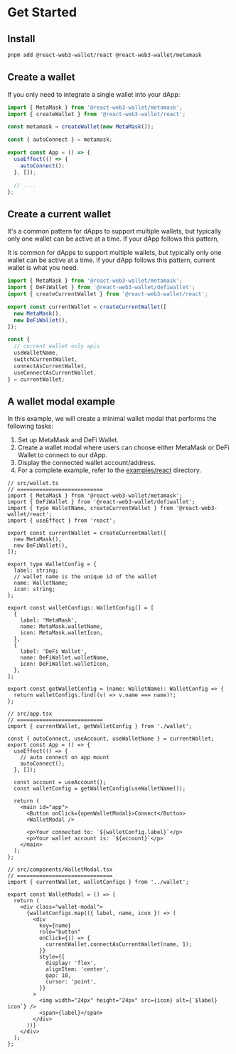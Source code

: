 # Get Started

## Install

```bash
pnpm add @react-web3-wallet/react @react-web3-wallet/metamask
```

## Create a wallet

If you only need to integrate a single wallet into your dApp:

```ts
import { MetaMask } from '@react-web3-wallet/metamask';
import { createWallet } from '@react-web3-wallet/react';

const metamask = createWallet(new MetaMask());

const { autoConnect } = metamask;

export const App = () => {
  useEffect(() => {
    autoConnect();
  }, []);

  // ....
};
```

## Create a current wallet

It's a common pattern for dApps to support multiple wallets, but typically only one wallet can be active at a time. If your dApp follows this pattern, 

It is common for dApps to support multiple wallets, but typically only one wallet can be active at a time. If your dApp follows this pattern, current wallet is what you need.

```ts
import { MetaMask } from '@react-web3-wallet/metamask';
import { DeFiWallet } from '@react-web3-wallet/defiwallet';
import { createCurrentWallet } from '@react-web3-wallet/react';

export const currentWallet = createCurrentWallet([
  new MetaMask(),
  new DeFiWallet(),
]);

const {
  // current wallet only apis
  useWalletName,
  switchCurrentWallet,
  connectAsCurrentWallet,
  useConnectAsCurrentWallet,
} = currentWallet;
```

## A wallet modal example

In this example, we will create a minimal wallet modal that performs the following tasks:

1. Set up MetaMask and DeFi Wallet.
2. Create a wallet modal where users can choose either MetaMask or DeFi Wallet to connect to our dApp.
3. Display the connected wallet account/address.
4. For a complete example, refer to the [examples/react](https://github.com/web3-wallet/web3-wallet/tree/main/packages/examples/react) directory.

```tsx
// src/wallet.ts
// ===========================
import { MetaMask } from '@react-web3-wallet/metamask';
import { DeFiWallet } from '@react-web3-wallet/defiwallet';
import { type WalletName, createCurrentWallet } from '@react-web3-wallet/react';
import { useEffect } from 'react';

export const currentWallet = createCurrentWallet([
  new MetaMask(),
  new DeFiWallet(),
]);

export type WalletConfig = {
  label: string;
  // wallet name is the unique id of the wallet
  name: WalletName;
  icon: string;
};

export const walletConfigs: WalletConfig[] = [
  {
    label: 'MetaMask',
    name: MetaMask.walletName,
    icon: MetaMask.walletIcon,
  },
  {
    label: 'DeFi Wallet',
    name: DeFiWallet.walletName,
    icon: DeFiWallet.walletIcon,
  },
];

export const getWalletConfig = (name: WalletName): WalletConfig => {
  return walletConfigs.find((v) => v.name === name)!;
};

// src/app.tsx
// ===========================
import { currentWallet, getWalletConfig } from './wallet';

const { autoConnect, useAccount, useWalletName } = currentWallet;
export const App = () => {
  useEffect(() => {
    // auto connect on app mount
    autoConnect();
  }, []);

  const account = useAccount();
  const walletConfig = getWalletConfig(useWalletName());

  return (
    <main id="app">
      <Button onClick={openWalletModal}>Connect</Button>
      <WalletModal />

      <p>Your connected to: `${walletConfig.label}`</p>
      <p>Your wallet account is: `${account}`</p>
    </main>
  );
};

// src/components/WalletModal.tsx
// ==============================
import { currentWallet, walletConfigs } from '../wallet';

export const WalletModal = () => {
  return (
    <div class="wallet-modal">
      {walletConfigs.map(({ label, name, icon }) => (
        <div
          key={name}
          role="button"
          onClick={() => {
            currentWallet.connectAsCurrentWallet(name, 1);
          }}
          style={{
            display: 'flex',
            alignItem: 'center',
            gap: 10,
            cursor: 'point',
          }}
        >
          <img width="24px" height="24px" src={icon} alt={`$label} icon`} />
          <span>{label}</span>
        </div>
      ))}
    </div>
  );
};
```
